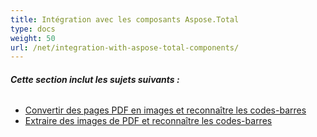 ```yaml
---
title: Intégration avec les composants Aspose.Total
type: docs
weight: 50
url: /net/integration-with-aspose-total-components/
---
```


###### **Cette section inclut les sujets suivants :**
- [Convertir des pages PDF en images et reconnaître les codes-barres](/pdf/net/convert-pdf-pages-to-images-and-recognize-barcodes/)
- [Extraire des images de PDF et reconnaître les codes-barres](/pdf/net/extract-images-from-pdf-and-recognize-barcodes/)
